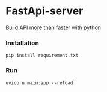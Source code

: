 # FastApi-server
Build API more than faster with python

### Installation

```
pip install requirement.txt
```

### Run

```
uvicorn main:app --reload
```
